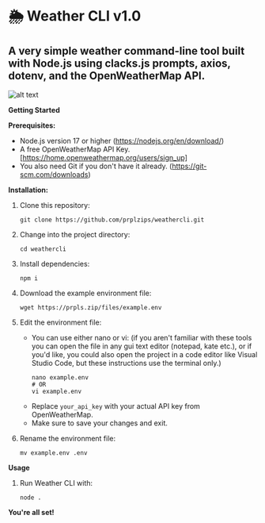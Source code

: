 # 🌦️ Weather CLI v1.0

## A very simple weather command-line tool built with Node.js using clacks.js prompts, axios, dotenv, and the OpenWeatherMap API.

![alt text](https://media.discordapp.net/attachments/1220896730531233862/1233127391602151444/Screenshot_2024-04-25_at_2.47.47_PM.png?ex=662bf6e0&is=662aa560&hm=e61784e9c96b925aacd707114d65fe8c0140d63f4bd70de68580014291fbf649&=&format=webp&quality=lossless&width=1256&height=936)

**Getting Started**

**Prerequisites:**

* Node.js version 17 or higher (https://nodejs.org/en/download/)
* A free OpenWeatherMap API Key. [https://home.openweathermap.org/users/sign_up]
* You also need Git if you don't have it already. (https://git-scm.com/downloads)

**Installation:**
1. Clone this repository:
   ```
   git clone https://github.com/prplzips/weathercli.git
   ```

2. Change into the project directory:
   ```
   cd weathercli
   ```

3. Install dependencies:
   ```
   npm i 
   ```

4. Download the example environment file:
   ```
   wget https://prpls.zip/files/example.env
   ```

5. Edit the environment file:
   * You can use either nano or vi: (if you aren't familiar with these tools you can open the file in any gui text editor (notepad, kate etc.), or if you'd like, you could also open the project in a code editor like Visual Studio Code, but these instructions use the terminal only.)
     ```
     nano example.env 
     # OR
     vi example.env
     ```
   * Replace `your_api_key` with your actual API key from OpenWeatherMap.
   * Make sure to save your changes and exit.

6. Rename the environment file:
   ```
   mv example.env .env
   ```

**Usage**

1. Run Weather CLI with:
   ```
   node .
   ```

**You're all set!**
